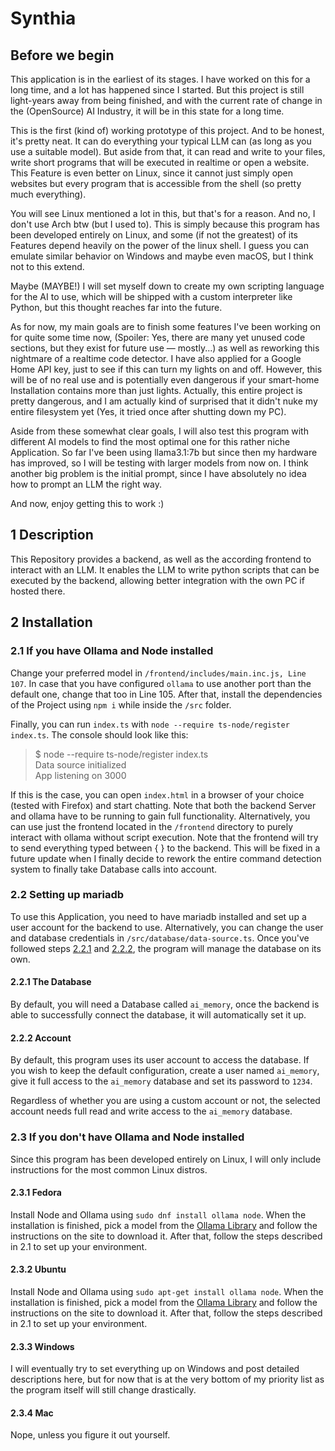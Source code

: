 # Synthia
## Before we begin
This application is in the earliest of its stages.
I have worked on this for a long time, and a lot has happened since I started.
But this project is still light-years away from being finished, and with the current rate of change in the
(OpenSource) AI Industry, it will be in this state for a long time.

This is the first (kind of) working prototype of this project.
And to be honest, it's pretty neat.
It can do everything your typical LLM can (as long as you use a suitable model).
But aside from that, it can read and write to your files,
write short programs that will be executed in realtime or open a website.
This Feature is even better on Linux, since it cannot just simply open websites
but every program that is accessible from the shell (so pretty much everything).

You will see Linux mentioned a lot in this, but that's for a reason.
And no, I don't use Arch btw (but I used to).
This is simply because this program has been developed entirely on Linux,
and some (if not the greatest) of its Features depend heavily on the power of the linux shell.
I guess you can emulate similar behavior on Windows and maybe even macOS,
but I think not to this extend.

Maybe (MAYBE!) I will set myself down to create my own scripting language for the AI to use,
which will be shipped with a custom interpreter like Python, but this thought reaches far into the future.

As for now, my main goals are to finish some features I've been working on for quite some time now,
(Spoiler: Yes, there are many yet unused code sections, but they exist for future use — mostly...)
as well as reworking this nightmare of a realtime code detector.
I have also applied for a Google Home API key, just to see if this can turn my lights on and off.
However, this will be of no real use and is potentially even dangerous
if your smart-home Installation contains more than just lights.
Actually, this entire project is pretty dangerous, and I am actually kind of surprised
that it didn't nuke my entire filesystem yet (Yes, it tried once after shutting down my PC).

Aside from these somewhat clear goals,
I will also test this program with different AI models to find the most optimal one for this rather niche Application.
So far I've been using llama3.1:7b but since then my hardware has improved, so I will be testing with larger models
from now on.
I think another big problem is the initial prompt, since I have absolutely no idea how to prompt an LLM the right way.

And now, enjoy getting this to work :)

## 1 Description
This Repository provides a backend, as well as the according frontend to interact with an LLM.
It enables the LLM to write python scripts that can be executed by the backend,
allowing better integration with the own PC if hosted there.

## 2 Installation
### 2.1 If you have Ollama and Node installed
Change your preferred model in `/frontend/includes/main.inc.js, Line 107`.
In case that you have configured `ollama` to use another port than the default one,
change that too in Line 105. After that,
install the dependencies of the Project using `npm i` while inside the `/src` folder.

Finally, you can run `index.ts` with `node --require ts-node/register index.ts`.
The console should look like this:
> $ node --require ts-node/register index.ts <br/>
> Data source initialized <br/>
> App listening on 3000

If this is the case, you can open `index.html` in a browser of your choice (tested with Firefox) and start chatting.
Note that both the backend Server and ollama have to be running to gain full functionality.
Alternatively, you can use just the frontend located in the `/frontend` directory
to purely interact with ollama without script execution.
Note that the frontend will try to send everything typed between { } to the backend.
This will be fixed in a future update when I finally decide to rework the entire
command detection system to finally take Database calls into account.

### 2.2 Setting up mariadb
To use this Application, you need to have mariadb installed and set up a user account for the backend to use.
Alternatively, you can change the user and database credentials in `/src/database/data-source.ts`.
Once you've followed steps [2.2.1](#221-the-database) and [2.2.2](#222-account),
the program will manage the database on its own.

#### 2.2.1 The Database
By default, you will need a Database called `ai_memory`, once the backend is able to successfully connect the database,
it will automatically set it up.

#### 2.2.2 Account
By default, this program uses its user account to access the database.
If you wish to keep the default configuration, create a user named `ai_memory`,
give it full access to the `ai_memory` database and set its password to `1234`.

Regardless of whether you are using a custom account or not, the selected account needs full read and write
access to the `ai_memory` database.

### 2.3 If you don't have Ollama and Node installed
Since this program has been developed entirely on Linux,
I will only include instructions for the most common Linux distros.

#### 2.3.1 Fedora
Install Node and Ollama using `sudo dnf install ollama node`.
When the installation is finished, pick a model from the [Ollama Library](https://ollama.com/library)
and follow the instructions on the site to download it.
After that, follow the steps described in 2.1 to set up your environment.

#### 2.3.2 Ubuntu
Install Node and Ollama using `sudo apt-get install ollama node`.
When the installation is finished, pick a model from the [Ollama Library](https://ollama.com/library)
and follow the instructions on the site to download it.
After that, follow the steps described in 2.1 to set up your environment.

#### 2.3.3 Windows
I will eventually try to set everything up on Windows and post detailed descriptions here,
but for now that is at the very bottom of my priority list as the program itself will still change drastically.

#### 2.3.4 Mac
Nope, unless you figure it out yourself.